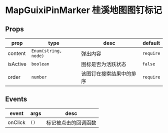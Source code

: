 # MapGuixiPinMarker 桂溪地图图钉标记

## Props

| prop     | type                 | desc                     | default   |
| -------- | -------------------- | ------------------------ | --------- |
| content  | `Enum(string, node)` | 弹出内容                 | `require` |
| isActive | `boolean`            | 图标是否为活跃状态       | `false`   |
| order    | `number`             | 该图钉在搜索结果中的排序 | `require` |

## Events

| event   | args | desc                 |
| ------- | ---- | -------------------- |
| onClick | `()` | 标记被点击的回调函数 |

